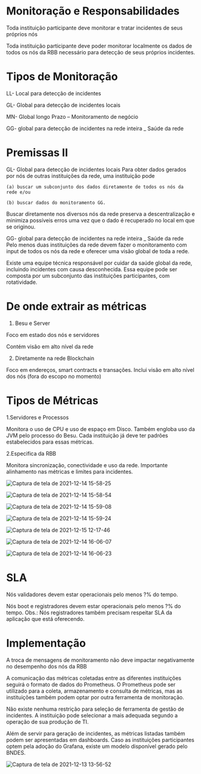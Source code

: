 


# Monitoração e Responsabilidades 
Toda instituição participante deve monitorar e tratar incidentes de seus próprios nós

Toda instituição participante deve poder monitorar localmente os dados de todos os nós da RBB necessário para detecção de seus próprios incidentes.

# Tipos de Monitoração

LL- Local para detecção de incidentes

GL- Global para detecção de incidentes locais

MN- Global longo Prazo – Monitoramento de negócio 

GG- global para detecção de incidentes na rede inteira _ Saúde da rede

#  Premissas II 

GL- Global para detecção de incidentes locais
Para obter dados gerados por nós de outras instituições da rede, uma instituição pode

    (a) buscar um subconjunto dos dados diretamente de todos os nós da rede e/ou 
    
    (b) buscar dados do monitoramento GG. 
    
Buscar diretamente nos diversos nós da rede preserva a descentralização e minimiza possíveis erros uma vez que o dado é recuperado no local em que se originou.



GG- global para detecção de incidentes na rede inteira _ Saúde da rede
Pelo menos duas instituições da rede devem fazer o monitoramento com input de todos os nós da rede e oferecer uma visão global de toda a rede.

Existe uma equipe técnica responsável por cuidar da saúde global da rede, incluindo incidentes com causa desconhecida. Essa equipe pode ser composta por um subconjunto das instituições participantes, com rotatividade.

#  De onde extrair as métricas 

1. Besu e Server

Foco em estado dos nós e servidores

Contém visão em alto nível da rede


2. Diretamente na rede Blockchain 

Foco em endereços, smart contracts e transações. 
Inclui visão em alto nível dos nós
(fora do escopo no momento)

# Tipos de Métricas

1.Servidores e Processos 

Monitora o uso de CPU e uso de espaço em Disco. Também engloba uso da JVM pelo processo do Besu.
Cada instituição já deve ter padrões estabelecidos para essas métricas.


2.Especifica da RBB

Monitora sincronização, conectividade e uso da rede.
Importante alinhamento nas métricas e limites para incidentes.


![Captura de tela de 2021-12-14 15-58-25](https://user-images.githubusercontent.com/71888455/146213676-cbdc0ab7-5bfd-400e-acf1-ad3b95709f8d.png)

![Captura de tela de 2021-12-14 15-58-54](https://user-images.githubusercontent.com/71888455/146213746-08a5d304-653d-46fe-bbc7-868eeb1ea374.png)

![Captura de tela de 2021-12-14 15-59-08](https://user-images.githubusercontent.com/71888455/146213948-671d882c-1f70-43eb-a0bb-3be42dae5090.png)

![Captura de tela de 2021-12-14 15-59-24](https://user-images.githubusercontent.com/71888455/146214013-b56ecf68-1a9c-47c6-af37-225016ffcbf8.png)

![Captura de tela de 2021-12-15 12-17-46](https://user-images.githubusercontent.com/71888455/146214095-6aae336d-d28c-4b09-a38e-51fa2d24903a.png)

![Captura de tela de 2021-12-14 16-06-07](https://user-images.githubusercontent.com/71888455/146214229-4cfc1b12-c9a8-4da1-ad8e-f49013d465b2.png)

![Captura de tela de 2021-12-14 16-06-23](https://user-images.githubusercontent.com/71888455/146214233-7a48ce44-29da-4fc8-a8bd-768d8c6d7421.png)


# SLA

Nós validadores devem estar operacionais pelo menos ?% do tempo.


Nós boot e registradores devem estar operacionais pelo menos ?% do tempo. Obs.: Nós registradores também precisam respeitar SLA da aplicação que está oferecendo.

# Implementação

A troca de mensagens de monitoramento não deve impactar negativamente no desempenho dos nós da RBB

A comunicação das métricas coletadas entre as diferentes instituições seguirá o formato de dados do Prometheus. O Prometheus pode ser utilizado para a coleta, armazenamento e consulta de métricas, mas as instituições também podem optar por outra ferramenta de monitoração.

Não existe nenhuma restrição para seleção de ferramenta de gestão de incidentes. A instituição pode selecionar a mais adequada segundo a operação de sua produção de TI.

Além de servir para geração de incidentes, as métricas listadas também podem ser apresentadas em dashboards. Caso as instituições participantes optem pela adoção do Grafana, existe um modelo disponível gerado pelo BNDES. 


![Captura de tela de 2021-12-13 13-56-52](https://user-images.githubusercontent.com/71888455/146039396-ff30f6e3-aa6a-454f-81c4-0860e2dcb49b.png)








